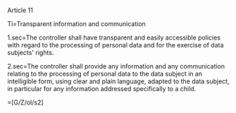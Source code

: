 Article 11

Ti=Transparent information and communication

1.sec=The controller shall have transparent and easily accessible policies with regard to the processing of personal data and for the exercise of data subjects' rights.

2.sec=The controller shall provide any information and any communication relating to the processing of personal data to the data subject in an intelligible form, using clear and plain language, adapted to the data subject, in particular for any information addressed specifically to a child.

=[G/Z/ol/s2]
